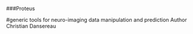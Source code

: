 ###Proteus

#generic tools for neuro-imaging data manipulation and prediction
Author Christian Dansereau

